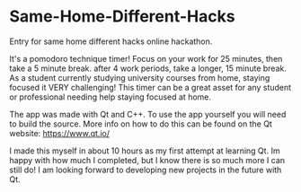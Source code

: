 # Same-Home-Different-Hacks
Entry for same home different hacks online hackathon.

It's a pomodoro technique timer! Focus on your work for 25 minutes, then take a 5 minute break. after 4 work periods, take a longer, 15 minute break. As a student currently studying university courses from home, staying focused it VERY challenging! This timer can be a great asset for any student or professional needing help staying focused at home.

The app was made with Qt and C++. To use the app yourself you will need to build the source. More info on how to do this can be found on the Qt website: https://www.qt.io/

I made this myself in about 10 hours as my first attempt at learning Qt. Im happy with how much I completed, but I know there is so much more I can still do! I am looking  forward to developing new projects in the future with Qt.
